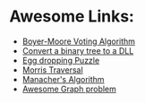 <h1> Awesome Links: </h1>
<ul>
  <li>
    <a href = "https://leetcode.com/problems/majority-element/solution/#"> Boyer-Moore Voting Algorithm </a>
  </li>
  <li>
    <a href = "https://www.geeksforgeeks.org/convert-a-given-binary-tree-to-doubly-linked-list-set-2/"> Convert a binary tree to a DLL </a>
  </li>
  <li> 
    <a href="https://www.geeksforgeeks.org/dynamic-programming-set-11-egg-dropping-puzzle/">Egg dropping Puzzle </a>
  </li>
  <li> 
    <a href="https://www.geeksforgeeks.org/inorder-tree-traversal-without-recursion-and-without-stack/">Morris Traversal</a>
  </li>
  <li> 
    <a href="https://www.youtube.com/watch?v=nbTSfrEfo6M&t=2s">Manacher's Algorithm </a>
  </li>
  <li> 
    <a href="https://leetcode.com/problems/evaluate-division/description/"> Awesome Graph problem </a>
  </li>
</ul>
